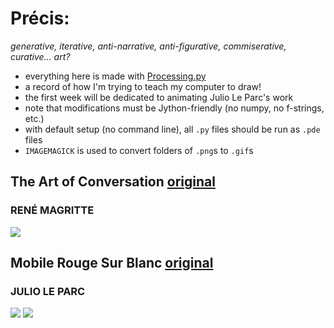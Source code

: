 # Précis: 
*generative, iterative, anti-narrative, anti-figurative, commiserative, curative... art?*   
    
- everything here is made with [Processing.py](https://py.processing.org/)
- a record of how I'm trying to teach my computer to draw! 
- the first week will be dedicated to animating Julio Le Parc's work
- note that modifications must be Jython-friendly (no numpy, no f-strings, etc.)
- with default setup (no command line), all `.py` files should be run as `.pde` files
- `IMAGEMAGICK` is used to convert folders of `.png`s to `.gif`s
    
<!-- - there are directions to get things running on any IDE, MUST be on version 1.8.0_202 of Java ... -->
 
## The Art of Conversation [original](http://imagespoetrysilence.blogspot.com/2018/01/the-art-of-conversation-by-rene.html)
### RENÉ MAGRITTE
  
![](magritte/cloud_conversations.gif)

## Mobile Rouge Sur Blanc [original](https://www.artsy.net/artwork/julio-le-parc-mobile-rouge-sur-blanc-1)
### JULIO LE PARC
   
![](squa\[red\]/squa\[red\]_dark.gif)
![](squa\[red\]/squa\[red\]_ppl.gif)